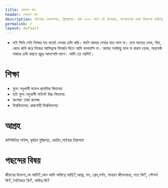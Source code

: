 ```yaml
---
title: সোহেল খান
header: সোহেল খান
description: সফ্টওয়ার ডেভেলপার, ফ্রিল্যান্সার। জন্ম ১৯৯২ সালে ৭ই ডিসেম্বর, বাংলাদেশের ঢাকা বিভাগের ফরিদপুর জেলার মধুখালী উপজেলায়।
permalink: /
layout: default
---
```

- যাই লিখি সেটা নিজের মত করেই লেখার চেষ্টা করি। জানি আমার লেখার হাত ভাল না। তবে অন্যের লেখা, থিম, কোড কপি করে নিজের আমিত্বকে বিসর্জন দিতে আমি ভালবাসি না। আমার সবকিছু ভাল বা খারাপ হোক, পারফেক্ট সাজার চেষ্টা করতে প্রচুর আলসেমি লাগে। আমি তো আমিই। 
# শিক্ষা
- স্কুল: মধুখালী মডেল প্রাথমিক  বিদ্যালয়
- হাই স্কুল: মধুখালী পাইলট উচ্চ বিদ্যালয়
- কলেজ: ঢাকা কলেজ
- বিশ্ববিদ্যালয়: রাজশাহী বিশ্ববিদ্যালয়
# আগ্রহ
কম্পিউটার সাইন্স, কৃত্রিম বুদ্ধিমত্তা, কোডিং,সাইবার নিরাপত্তা
# পছন্দের বিষয়
জীবনের উদ্দেশ্য,কে আমি?,কেন আমি অস্তিত্বে আছি?,আত্না, মন, প্রেম,দর্শন, সাধারণ জীবনযাত্রা, সত্য কি?, সৌন্দর্য কি?, নৈতিকতা কি?, অস্তিত্ব কি?



